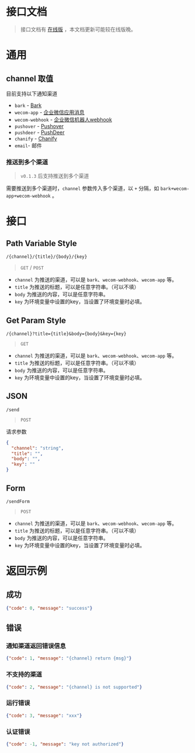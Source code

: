 <h1>接口文档</h1>

> 接口文档有 [在线版](https://service-epwdrzxg-1255787947.gz.apigw.tencentcs.com/release/docs) ，本文档更新可能较在线版晚。

# 通用

## channel 取值

目前支持以下通知渠道

- `bark` - [Bark](https://github.com/Finb/Bark)
- `wecom-app` - [企业微信应用消息](https://developer.work.weixin.qq.com/document/path/90236)
- `wecom-webhook` - [企业微信机器人webhook](https://developer.work.weixin.qq.com/document/path/91770)
- `pushover` - [Pushover](https://pushover.net/api)
- `pushdeer` - [PushDeer](http://pushdeer.com)
- `chanify` - [Chanify](https://github.com/chanify/chanify)
- `email`- 邮件

### <div id="multi-channel">推送到多个渠道</div>

> `v0.1.3` 后支持推送到多个渠道

需要推送到多个渠道时，`channel` 参数传入多个渠道，以 `+` 分隔，如 `bark+wecom-app+wecom-webhook` 。

# 接口

## Path Variable Style
`/{channel}/{title}/{body}/{key}`

>  `GET` / `POST`

- `channel` 为推送的渠道，可以是 `bark`、`wecom-webhook`、`wecom-app` 等。
- `title` 为推送的标题，可以是任意字符串。（可以不填）
- `body` 为推送的内容，可以是任意字符串。
- `key` 为环境变量中设置的key，当设置了环境变量时必填。

## Get Param Style

`/{channel}?title={title}&body={body}&key={key}`

> `GET`

- `channel` 为推送的渠道，可以是 `bark`、`wecom-webhook`、`wecom-app` 等。
- `title` 为推送的标题，可以是任意字符串。（可以不填）
- `body` 为推送的内容，可以是任意字符串。
- `key` 为环境变量中设置的key，当设置了环境变量时必填。

## JSON

`/send`

> `POST`

请求参数

```json
{
  "channel": "string",
  "title": "",
  "body": "",
  "key": ""
}
```

## Form

`/sendForm`

> `POST`

- `channel` 为推送的渠道，可以是 `bark`、`wecom-webhook`、`wecom-app` 等。
- `title` 为推送的标题，可以是任意字符串。（可以不填）
- `body` 为推送的内容，可以是任意字符串。
- `key` 为环境变量中设置的key，当设置了环境变量时必填。

# 返回示例

## 成功
```json
{"code": 0, "message": "success"}
```

## 错误

### 通知渠道返回错误信息

```json
{"code": 1, "message": "{channel} return {msg}"}
```

### 不支持的渠道

```json
{"code": 2, "message": "{channel} is not supported"}
```

### 运行错误

```json
{"code": 3, "message": "xxx"}
```

### 认证错误

```json
{"code": -1, "message": "key not authorized"}
```